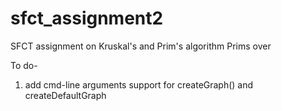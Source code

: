 # sfct_assignment2
SFCT assignment on Kruskal's and Prim's algorithm
Prims over

To do-
1. add cmd-line arguments support for createGraph() and createDefaultGraph
